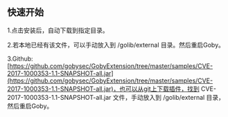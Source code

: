 ## 快速开始
1.点击安装后，自动下载到指定目录。

2.若本地已经有该文件，可以手动放入到 /golib/external 目录。然后重启Goby。

3.Github: [https://github.com/gobysec/GobyExtension/tree/master/samples/CVE-2017-1000353-1.1-SNAPSHOT-all.jar](https://github.com/gobysec/GobyExtension/tree/master/samples/CVE-2017-1000353-1.1-SNAPSHOT-all.jar)，也可以从git上下载插件，找到 CVE-2017-1000353-1.1-SNAPSHOT-all.jar 文件，手动放入到 /golib/external 目录，然后重启Goby。
